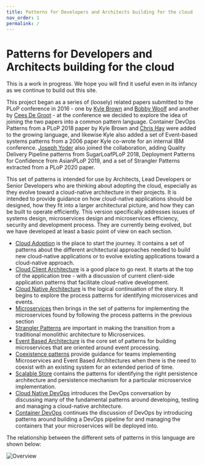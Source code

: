 ```yaml
---
title: Patterns for Developers and Architects building for the cloud
nav_order: 1
permalink: /
---
```

# Patterns for Developers and Architects building for the cloud

This is a work in progress.  We hope you will find it useful even in its infancy as we continue to build out this site.

This project began as a series of (loosely) related papers submitted to the PLoP conference in 2016 - one by [Kyle Brown](Kyle-Brown-bio.md) and [Bobby Woolf](Bobby-Woolf-bio.md) and another by [Cees De Groot](Cees-De-Groot-bio.md) - at the conference we decided to explore the idea of joining the two papers into a common pattern language.  Container DevOps Patterns from a PLoP 2018 paper by Kyle Brown and [Chris Hay](Chris-Hay-bio.md) were added to the growing language, and likewise Kyle also added a set of Event-based systems patterns from a 2006 paper Kyle co-wrote for an internal IBM conference. [Joseph Yoder](Joseph-Yoder-bio.md) also joined the collaboration, adding Quality Delivery Pipeline patterns from SugarLoafPLoP 2018, Deployment Patterns for Confidence from AsianPLoP 2019, and a set of Strangler Patterns extracted from a PLoP 2020 paper.

This set of patterns is intended for use by Architects, Lead Developers or Senior Developers who are thinking about adopting the cloud, especially as they evolve toward a cloud-native architecture in their projects.  It is intended to provide guidance on how cloud-native applications should be designed, how they fit into a larger architectural picture, and how they can be built to operate efficiently.  This version specifically addresses issues of systems design, microservices design and microservices efficiency, security and  development process.  They are currently being evolved, but we have developed at least a basic point of view on each section.

+ [Cloud Adoption](Cloud-Adoption/README.md) is the place to start the journey.  It contains a set of patterns about the different architectural approaches needed to build new cloud-native applications or to evolve existing applications toward a cloud-native approach.
+ [Cloud Client Architecture](Cloud-Client-Architecture/README.md) is a good place to go next.  It starts at the top of the application tree - with a discussion of current client-side application patterns that facilitate cloud-native development.
+ [Cloud Native Architecture](Cloud-Native-Architecture/README.md) is the logical continuation of the story. It begins to explore the process patterns for identifying microservices and events.
+ [Microservices](Microservices/README.md) then brings in the set of patterns for implementing the microservices found by following the process patterns in the previous section
+ [Strangler Patterns](Strangler-Patterns/README.md) are important in making the transition from a traditional monolithic architecture to Microservices.
+ [Event Based Architecture](Event-Based-Architecture/README.md) is the core set of patterns for building microservices that are oriented around event processing.
+ [Coexistence patterns](Coexistence-Patterns/README.md) provide guidance for teams implementing Microservices and Event Based Architectures when there is the need to coexist with an existing system for an extended period of time.
+ [Scalable Store](Scalable-Store/README.md) contains the patterns for identifying the right persistence architecture and persistence mechanism for a particular microservice implementation.
+ [Cloud Native DevOps](Cloud-Native-DevOps/README.md) introduces the DevOps conversation by discussing many of the fundamental patterns around developing, testing and managing a cloud-native architecture.
+ [Container DevOps](container-architecture/README.md) continues the discussion of DevOps by introducing patterns around building a DevOps pipeline for and managing the containers that your microservices will be deployed into.

The relationship between the different sets of patterns in this language are shown below:


![Overview](/assets/LanguageOverview.png)
